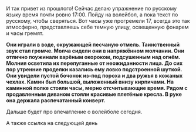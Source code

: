 И так привет из прошлого!
Сейчас делаю упражнение по русскому языку время почти ровно 17:00. Пойду на волейбол, а пока текст по русскому, чтобы сверяться. Вот часы уже прогремели 17, всегда это так атмосферно, представляешь себе темную улицу, освещенную фонарем и часы гремят.

**Они играли в воде, окружающей песчаную отмель. Таинственный звук стал громче. Молча сидели они в напряжённом молчании. Они отлично поужинали варёным окороком, подсушенным над огнём. Молния осветила их перепуганные от неожиданности лица. До сих пор утренние проделки казались ему ловко подстроенной шуткой. Они увидели пустой бочонок из-под пороха и два ружья в кожаных чехлах. Камин был большой, выложенный внизу кирпичами. На каминной полке стояли часы, мерно отсчитывающие время. Рядом с продавленным диваном стояли красивые плетёные кресла. В руке она держала распечатанный конверт.**

Дальше будет про впечатление о волейболе сегодня.

А также ссылка на следующей день 